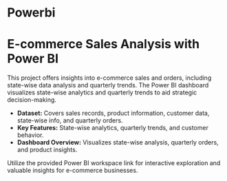 # Powerbi
# E-commerce Sales Analysis with Power BI

This project offers insights into e-commerce sales and orders, including state-wise data analysis and quarterly trends. The Power BI dashboard visualizes state-wise analytics and quarterly trends to aid strategic decision-making.

- **Dataset:** Covers sales records, product information, customer data, state-wise info, and quarterly orders.
- **Key Features:** State-wise analytics, quarterly trends, and customer behavior.
- **Dashboard Overview:** Visualizes state-wise analysis, quarterly orders, and product insights.

Utilize the provided Power BI workspace link for interactive exploration and valuable insights for e-commerce businesses.   
